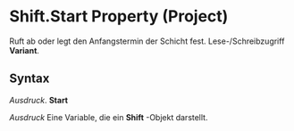 
# Shift.Start Property (Project)

Ruft ab oder legt den Anfangstermin der Schicht fest. Lese-/Schreibzugriff  **Variant**.


## Syntax

 _Ausdruck_. **Start**

 _Ausdruck_ Eine Variable, die ein **Shift** -Objekt darstellt.

